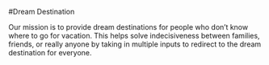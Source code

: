 #Dream Destination

Our mission is to provide dream destinations for people who don’t know where to
go for vacation. This helps solve indecisiveness between families, friends, or
really anyone by taking in multiple inputs to redirect to the dream
destination for everyone.
